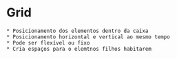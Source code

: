 
# Grid

    * Posicionamento dos elementos dentro da caixa
    * Posicionamento horizontal e vertical ao mesmo tempo
    * Pode ser flexível ou fixo
    * Cria espaços para o elemtnos filhos habitarem
